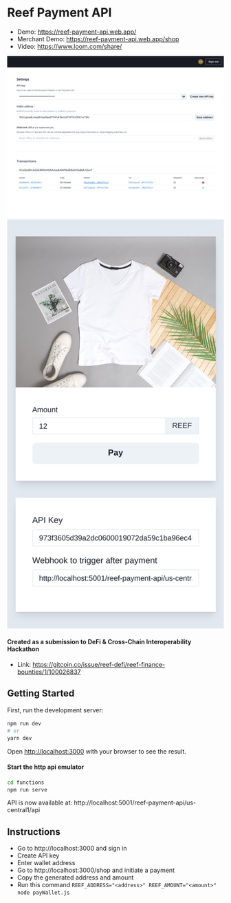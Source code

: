 # Reef Payment API

- Demo: https://reef-payment-api.web.app/
- Merchant Demo: https://reef-payment-api.web.app/shop
- Video: https://www.loom.com/share/

![](screenshot_admin.png)
![](screenshot_shop1.png)

#### Created as a submission to DeFi & Cross-Chain Interoperability Hackathon

- Link:
  https://gitcoin.co/issue/reef-defi/reef-finance-bounties/1/100026837

## Getting Started

First, run the development server:

```bash
npm run dev
# or
yarn dev
```

Open [http://localhost:3000](http://localhost:3000) with your browser to see the result.

#### Start the http api emulator

```bash
cd functions
npm run serve
```

API is now available at: http://localhost:5001/reef-payment-api/us-central1/api

## Instructions

- Go to http://localhost:3000 and sign in
- Create API key
- Enter wallet address
- Go to http://localhost:3000/shop and initiate a payment
- Copy the generated address and amount
- Run this command `REEF_ADDRESS="<address>" REEF_AMOUNT="<amount>" node payWallet.js `
